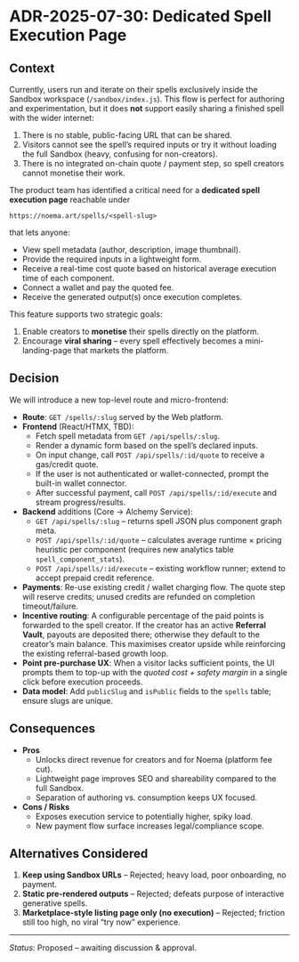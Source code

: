 # ADR-2025-07-30: Dedicated Spell Execution Page

## Context
Currently, users run and iterate on their spells exclusively inside the Sandbox workspace (`/sandbox/index.js`).  This flow is perfect for authoring and experimentation, but it does **not** support easily sharing a finished spell with the wider internet:

1. There is no stable, public-facing URL that can be shared.
2. Visitors cannot see the spell’s required inputs or try it without loading the full Sandbox (heavy, confusing for non-creators).
3. There is no integrated on-chain quote / payment step, so spell creators cannot monetise their work.

The product team has identified a critical need for a **dedicated spell execution page** reachable under

```
https://noema.art/spells/<spell-slug>
```

that lets anyone:

* View spell metadata (author, description, image thumbnail).
* Provide the required inputs in a lightweight form.
* Receive a real-time cost quote based on historical average execution time of each component.
* Connect a wallet and pay the quoted fee.
* Receive the generated output(s) once execution completes.

This feature supports two strategic goals:

1. Enable creators to **monetise** their spells directly on the platform.
2. Encourage **viral sharing** – every spell effectively becomes a mini-landing-page that markets the platform.

## Decision
We will introduce a new top-level route and micro-frontend:

* **Route**: `GET /spells/:slug` served by the Web platform.
* **Frontend** (React/HTMX, TBD):
  * Fetch spell metadata from `GET /api/spells/:slug`.
  * Render a dynamic form based on the spell’s declared inputs.
  * On input change, call `POST /api/spells/:id/quote` to receive a gas/credit quote.
  * If the user is not authenticated or wallet-connected, prompt the built-in wallet connector.
  * After successful payment, call `POST /api/spells/:id/execute` and stream progress/results.
* **Backend** additions (Core → Alchemy Service):
  * `GET /api/spells/:slug` – returns spell JSON plus component graph meta.
  * `POST /api/spells/:id/quote` – calculates average runtime × pricing heuristic per component (requires new analytics table `spell_component_stats`).
  * `POST /api/spells/:id/execute` – existing workflow runner; extend to accept prepaid credit reference.
* **Payments**: Re-use existing credit / wallet charging flow.  The quote step will reserve credits; unused credits are refunded on completion timeout/failure.
* **Incentive routing**: A configurable percentage of the paid points is forwarded to the spell creator.  If the creator has an active **Referral Vault**, payouts are deposited there; otherwise they default to the creator’s main balance.  This maximises creator upside while reinforcing the existing referral-based growth loop.
* **Point pre-purchase UX**: When a visitor lacks sufficient points, the UI prompts them to top-up with the *quoted cost + safety margin* in a single click before execution proceeds.
* **Data model**: Add `publicSlug` and `isPublic` fields to the `spells` table; ensure slugs are unique.

## Consequences
* **Pros**
  * Unlocks direct revenue for creators and for Noema (platform fee cut).
  * Lightweight page improves SEO and shareability compared to the full Sandbox.
  * Separation of authoring vs. consumption keeps UX focused.
* **Cons / Risks**
  * Exposes execution service to potentially higher, spiky load.
  * New payment flow surface increases legal/compliance scope.

## Alternatives Considered
1. **Keep using Sandbox URLs** – Rejected; heavy load, poor onboarding, no payment.
2. **Static pre-rendered outputs** – Rejected; defeats purpose of interactive generative spells.
3. **Marketplace-style listing page only (no execution)** – Rejected; friction still too high, no viral “try now” experience.

---

*Status*: Proposed – awaiting discussion & approval. 
